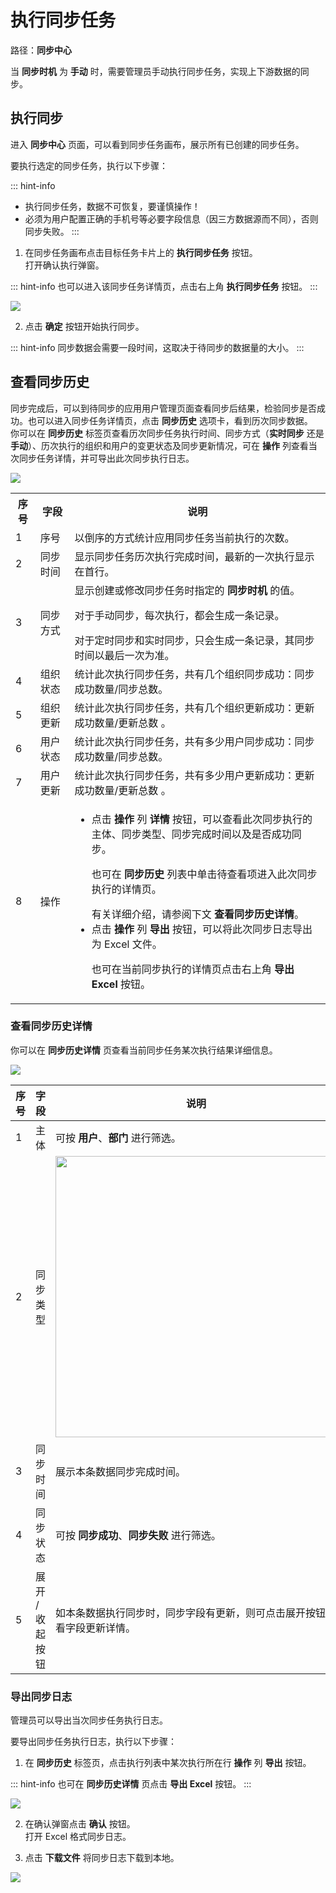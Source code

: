 # 执行同步任务

<LastUpdated/>

路径：**同步中心**

当 **同步时机** 为 **手动** 时，需要管理员手动执行同步任务，实现上下游数据的同步。

## 执行同步

进入 **同步中心** 页面，可以看到同步任务画布，展示所有已创建的同步任务。

要执行选定的同步任务，执行以下步骤：

::: hint-info
* 执行同步任务，数据不可恢复，要谨慎操作！
* 必须为用户配置正确的手机号等必要字段信息（因三方数据源而不同），否则同步失败。
:::

1. 在同步任务画布点击目标任务卡片上的 **执行同步任务** 按钮。</br>打开确认执行弹窗。

::: hint-info
也可以进入该同步任务详情页，点击右上角 **执行同步任务** 按钮。
:::

<img src='./images/execute-sync-task.png' > 

2. 点击 **确定** 按钮开始执行同步。

::: hint-info
同步数据会需要一段时间，这取决于待同步的数据量的大小。
:::

## 查看同步历史

同步完成后，可以到待同步的应用用户管理页面查看同步后结果，检验同步是否成功。也可以进入同步任务详情页，点击 **同步历史** 选项卡，看到历次同步数据。</br>你可以在 **同步历史** 标签页查看历次同步任务执行时间、同步方式（**实时同步** 还是 **手动**）、历次执行的组织和用户的变更状态及同步更新情况，可在 **操作** 列查看当次同步任务详情，并可导出此次同步执行日志。

<img src='./images/sync-history.png' >

<table>
<tr>
<th valign="center">序号</th>
<th>字段</th>
<th>说明</th>
</tr>

<tr>
<td>1</td>
<td>序号 </td>
<td>以倒序的方式统计应用同步任务当前执行的次数。
</td>
</tr>

<tr>
<td>2</td>
<td>同步时间</td>
<td>显示同步任务历次执行完成时间，最新的一次执行显示在首行。</td>
</tr>

<tr>
<td>3</td>
<td>同步方式</td>
<td>显示创建或修改同步任务时指定的 <b>同步时机</b> 的值。</p>对于手动同步，每次执行，都会生成一条记录。</p>对于定时同步和实时同步，只会生成一条记录，其同步时间以最后一次为准。</td>
</tr>

<tr>
<td>4</td>
<td>组织状态</td>
<td>统计此次执行同步任务，共有几个组织同步成功：同步成功数量/同步总数。</td>
</tr>

<tr>
<td>5</td>
<td>组织更新</td>
<td>统计此次执行同步任务，共有几个组织更新成功：更新成功数量/更新总数
。</td>
</tr>

<tr>
<td>6</td>
<td>用户状态</td>
<td>统计此次执行同步任务，共有多少用户同步成功：同步成功数量/同步总数。</td>
</tr>

<tr>
<td>7</td>
<td>用户更新</td>
<td>统计此次执行同步任务，共有多少用户更新成功：更新成功数量/更新总数
。</td>
</tr>

<tr>
<td>8</td>
<td>操作</td>
<td>
<ul>
<li>点击 <b>操作</b> 列 <b>详情</b> 按钮，可以查看此次同步执行的主体、同步类型、同步完成时间以及是否成功同步。</p>也可在 <b>同步历史</b> 列表中单击待查看项进入此次同步执行的详情页。</p>有关详细介绍，请参阅下文 <b>查看同步历史详情</b>。</li>
<li>点击 <b>操作</b> 列 <b>导出</b> 按钮，可以将此次同步日志导出为 Excel 文件。</p>也可在当前同步执行的详情页点击右上角 <b>导出 Excel</b> 按钮。</li>
</ul>
</td>
</tr>
</table>

### 查看同步历史详情

你可以在 **同步历史详情** 页查看当前同步任务某次执行结果详细信息。

<img src='./images/sync-history-details.png' > 

|序号|字段|说明|
|----|----|----|
|1|主体|可按 **用户**、**部门** 进行筛选。|
|2|同步类型|<img src="./images/sync-type.png" height=450 style="display:block;margin: 0 auto;"> |
|3|同步时间|展示本条数据同步完成时间。|
|4|同步状态|可按 **同步成功**、**同步失败** 进行筛选。|
|5|展开 / 收起按钮|如本条数据执行同步时，同步字段有更新，则可点击展开按钮查看字段更新详情。|

### 导出同步日志

管理员可以导出当次同步任务执行日志。

要导出同步任务执行日志，执行以下步骤：

1. 在 **同步历史** 标签页，点击执行列表中某次执行所在行 **操作** 列 **导出** 按钮。

::: hint-info
也可在 **同步历史详情** 页点击 **导出 Excel** 按钮。
:::

<img src="./images/export-sync-log.png" style="display:block;margin: 0 auto;">

2. 在确认弹窗点击 **确认** 按钮。</br>打开 Excel 格式同步日志。

3. 点击 **下载文件** 将同步日志下载到本地。

<img src="./images/excel-sync-log.png" style="display:block;margin: 0 auto;">